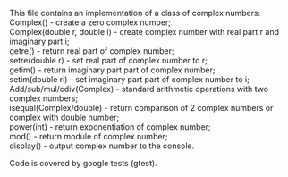 This file contains an implementation of a class of complex numbers:  
Complex() - create a zero complex number;  
Complex(double r, double i) - create complex number with real part r and imaginary part i;  
getre() - return real part of complex number;  
setre(double r) - set real part of complex number to r;  
getim() - return imaginary part part of complex number;  
setim(double ri) - set imaginary part part of complex number to i;  
Add/sub/mul/cdiv(Complex) - standard arithmetic operations with two complex numbers;  
isequal(Complex/double) - return comparison of 2 complex numbers or complex with double number;  
power(int) - return exponentiation of complex number;  
mod() - return module of complex number;  
display() - output complex number to the console.  
  
Сode is covered by google tests (gtest).  
